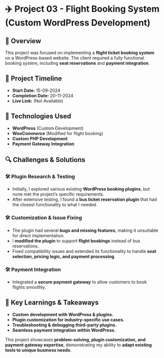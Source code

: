 # ✈️ Project 03 - Flight Booking System (Custom WordPress Development)

## 📌 Overview

This project was focused on implementing a **flight ticket booking system** on a WordPress-based website. The client required a fully functional booking system, including **seat reservations** and **payment integration**.

## 📅 Project Timeline

- **Start Date:** 15-09-2024
- **Completion Date:** 20-11-2024
- **Live Link:** (Not Available)

## 🔹 Technologies Used

- **WordPress** (Custom Development)
- **WooCommerce** (Modified for flight booking)
- **Custom PHP Development**
- **Payment Gateway Integration**

## 🔍 Challenges & Solutions

### 🛠 Plugin Research & Testing

- Initially, I explored various existing **WordPress booking plugins**, but none met the project’s specific requirements.
- After extensive testing, I found a **bus ticket reservation plugin** that had the closest functionality to what I needed.
  
### 🛠 Customization & Issue Fixing

- The plugin had several **bugs and missing features**, making it unsuitable for direct implementation.
- I **modified the plugin** to support **flight bookings** instead of bus reservations.
- Fixed compatibility issues and extended its functionality to handle **seat selection, pricing logic, and payment processing**.

### 🛠 Payment Integration

- Integrated a **secure payment gateway** to allow customers to book flights smoothly.

## 🚀 Key Learnings & Takeaways

- **Custom development with WordPress & plugins.**
- **Plugin customization for industry-specific use cases.**
- **Troubleshooting & debugging third-party plugins.**
- **Seamless payment integration within WordPress.**

This project showcases **problem-solving, plugin customization, and payment gateway expertise**, demonstrating my ability to **adapt existing tools to unique business needs**.
